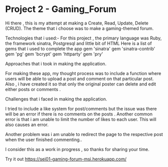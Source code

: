 # Project 2 - Gaming_Forum

Hi there , this is my attempt at making a Create, Read, Update, Delete (CRUD). The theme that i choose was to make a gaming-themed forum.


Technologies that i used:-
For this project , the primary language was Ruby, the framework sinatra, Postgresql and little bit of HTML
Here is a list of gems that i used to complete the app
  gem 'sinatra'
  gem 'sinatra-contrib'
  gem 'pg'
  gem 'bcrypt'
  gem 'httparty'
  gem 'pry'

Approaches that i took in making the application.

For making these app, my thought process was to include a function where users will be able to upload a post and comment on that particular post.
Also , i have created it so that only the original poster can delete and edit either posts or comments .


Challenges that i faced in making the application.

I tried to include a like system for post/comments but the issue was there will be an error if there is no comments on the posts . Another common error is that i am unable to limit the number of likes to each user. This will also causes an error.

Another problem was i am unable to redirect the page to the respective post when the user finished commenting..

I consider this as a work in progress , so thanks for sharing your time. 

Try it out https://sei01-gaming-forum-msi.herokuapp.com/

